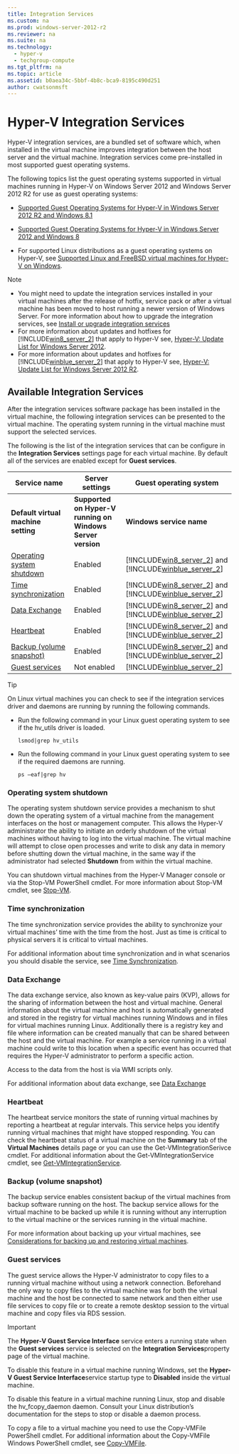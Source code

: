 ```yaml
---
title: Integration Services
ms.custom: na
ms.prod: windows-server-2012-r2
ms.reviewer: na
ms.suite: na
ms.technology: 
  - hyper-v
  - techgroup-compute
ms.tgt_pltfrm: na
ms.topic: article
ms.assetid: b0aea34c-5bbf-4b8c-bca9-8195c490d251
author: cwatsonmsft
---
```

# Hyper-V Integration Services
Hyper\-V integration services, are a bundled set of software which, when installed in the virtual machine improves integration between the host server and the virtual machine. Integration services come pre\-installed in most supported guest operating systems.  
  
The following topics list the guest operating systems supported in virtual machines running in Hyper\-V on Windows Server 2012 and Windows Server 2012 R2 for use as guest operating systems:  
  
-   [Supported Guest Operating Systems for Hyper\-V in Windows Server 2012 R2 and Windows 8.1](assetId:///0a3a974c-1714-47c8-88ca-8c1124dda369)  
  
-   [Supported Guest Operating Systems for Hyper\-V in Windows Server 2012 and Windows 8](assetId:///91958199-798d-4ac5-a019-3ed95c0cd2b8)  
  
-   For supported Linux distributions as a guest operating systems on Hyper\-V, see [Supported Linux and FreeBSD virtual machines for Hyper-V on Windows](Supported-Linux-and-FreeBSD-virtual-machines-for-Hyper-V-on-Windows.md).  
  
> [!NOTE]  
> -   You might need to update the integration services installed in your virtual machines after the release of hotfix, service pack or after a virtual machine has been moved to host running a newer version of Windows Server. For more information about how to upgrade the integration services, see [Install or upgrade integration services](assetId:///243b5705-96c9-4ec7-9ec5-c68a22b0d42d#BKMK_step4)  
> -   For more information about updates and hotfixes for [!INCLUDE[win8_server_2](includes/win8_server_2_md.md)] that apply to Hyper\-V see, [Hyper\-V: Update List for Windows Server 2012](http://social.technet.microsoft.com/wiki/contents/articles/15576.hyper-v-update-list-for-windows-server-2012.aspx).  
> -   For more information about updates and hotfixes for [!INCLUDE[winblue_server_2](includes/winblue_server_2_md.md)] that apply to Hyper\-V see, [Hyper\-V: Update List for Windows Server 2012 R2](http://social.technet.microsoft.com/wiki/contents/articles/20885.hyper-v-update-list-for-windows-server-2012-r2.aspx).  
  
## Available Integration Services  
After the integration services software package has been installed in the virtual machine, the following integration services can be presented to the virtual machine. The operating system running in the virtual machine must support the selected services.  
  
The following is the list of the integration services that can be configure in the **Integration Services** settings page for each virtual machine. By default all of the services are enabled except for **Guest services**.  
  
|Service name|Server settings|Guest operating system|  
|----------------|-------------------|--------------------------|  
|**Default virtual machine setting**|**Supported on Hyper\-V running on Windows Server version**|**Windows service name**|**Linux driver \/ daemon name**|  
|[Operating system shutdown](Integration-Services.md#BKMK_Shutdown)|Enabled|[!INCLUDE[win8_server_2](includes/win8_server_2_md.md)] and [!INCLUDE[winblue_server_2](includes/winblue_server_2_md.md)]|**Hyper\-V Guest Shutdown Service**|hv\_utils|  
|[Time synchronization](Integration-Services.md#BKMK_time)|Enabled|[!INCLUDE[win8_server_2](includes/win8_server_2_md.md)] and [!INCLUDE[winblue_server_2](includes/winblue_server_2_md.md)]|**Hyper\-V Time Synchronization Service**|hv\_utils|  
|[Data Exchange](Integration-Services.md#BKMK_KVP)|Enabled|[!INCLUDE[win8_server_2](includes/win8_server_2_md.md)] and [!INCLUDE[winblue_server_2](includes/winblue_server_2_md.md)]|**Hyper\-V Data Exchange Service**|hv\_utils and hv\_kvp\_daemon|  
|[Heartbeat](Integration-Services.md#BKMK_heartbeat)|Enabled|[!INCLUDE[win8_server_2](includes/win8_server_2_md.md)] and [!INCLUDE[winblue_server_2](includes/winblue_server_2_md.md)]|**Hyper\-V Heartbeat Service**|hv\_utils|  
|[Backup \(volume snapshot\)](Integration-Services.md#BKMK_backup)|Enabled|[!INCLUDE[win8_server_2](includes/win8_server_2_md.md)] and [!INCLUDE[winblue_server_2](includes/winblue_server_2_md.md)]|**Hyper\-V Volume Shadow Copy Requestor**|hv\_utils and hv\_vss\_daemon|  
|[Guest services](Integration-Services.md#BKMK_guest)|Not enabled|[!INCLUDE[winblue_server_2](includes/winblue_server_2_md.md)]|**Hyper\-V Guest Services Interface**|hv\_utils and hv\_fcopy\_daemon|  
  
> [!TIP]  
> On Linux virtual machines you can check to see if the integration services driver and daemons are running by running the following commands.  
>   
> -   Run the following command in your Linux guest operating system to see if the hv\_utils driver is loaded.  
>   
>     ```  
>     lsmod|grep hv_utils  
>     ```  
> -   Run the following command in your Linux guest operating system to see if the required daemons are running.  
>   
>     ```  
>     ps –eaf|grep hv  
>     ```  
  
### <a name="BKMK_Shutdown"></a>Operating system shutdown  
The operating system shutdown service provides a mechanism to shut down the operating system of a virtual machine from the management interfaces on the host or management computer. This allows the Hyper\-V administrator the ability to initiate an orderly shutdown of the virtual machines without having to log into the virtual machine. The virtual machine will attempt to close open processes and write to disk any data in memory before shutting down the virtual machine, in the same way if the administrator had selected **Shutdown** from within the virtual machine.  
  
You can shutdown virtual machines from the Hyper\-V Manager console or via the Stop\-VM PowerShell cmdlet. For more information about Stop\-VM cmdlet, see [Stop\-VM](http://technet.microsoft.com/library/hh848468.aspx).  
  
### <a name="BKMK_time"></a>Time synchronization  
The time synchronization service provides the ability to synchronize your virtual machines’ time with the time from the host. Just as time is critical to physical servers it is critical to virtual machines.  
  
For additional information about time synchronization and in what scenarios you should disable the service, see [Time Synchronization](assetId:///0e2f9415-8bdb-41b8-bf31-b836fced7fb5).  
  
### <a name="BKMK_KVP"></a>Data Exchange  
The data exchange service, also known as key\-value pairs \(KVP\), allows for the sharing of information between the host and virtual machine. General information about the virtual machine and host is automatically generated and stored in the registry for virtual machines running Windows and in files for virtual machines running Linux. Additionally there is a registry key and file where information can be created manually that can be shared between the host and the virtual machine. For example a service running in a virtual machine could write to this location when a specific event has occurred that requires the Hyper\-V administrator to perform a specific action.  
  
Access to the data from the host is via WMI scripts only.  
  
For additional information about data exchange, see [Data Exchange](assetId:///89610b1d-b297-4f8c-b8b9-652e2389d241)  
  
### <a name="BKMK_heartbeat"></a>Heartbeat  
The heartbeat service monitors the state of running virtual machines by reporting a heartbeat at regular intervals. This service helps you identify running virtual machines that might have stopped responding. You can check the heartbeat status of a virtual machine on the **Summary** tab of the **Virtual Machines** details page or you can use the Get\-VMIntegrationSerivce cmdlet. For additional information about the Get\-VMIntegrationService cmdlet, see [Get\-VMIntegrationService](http://technet.microsoft.com/library/hh848542.aspx).  
  
### <a name="BKMK_backup"></a>Backup \(volume snapshot\)  
The backup service enables consistent backup of the virtual machines from backup software running on the host.  The backup service allows for the virtual machine to be backed up while it is running without any interruption to the virtual machine or the services running in the virtual machine.  
  
For more information about backing up your virtual machines, see [Considerations for backing up and restoring virtual machines](Considerations-for-backing-up-and-restoring-virtual-machines.md).  
  
### <a name="BKMK_guest"></a>Guest services  
The guest service allows the Hyper\-V administrator to copy files to a running virtual machine without using a network connection. Beforehand the only way to copy files to the virtual machine was for both the virtual machine and the host be connected to same network and then either use file services to copy file or to create a remote desktop session to the virtual machine and copy files via RDS session.  
  
> [!IMPORTANT]  
> The **Hyper\-V Guest Service Interface** service enters a running state when the **Guest services** service is selected on the **Integration Services**property page of the virtual machine.  
>   
> To disable this feature in a virtual machine running Windows, set the **Hyper\-V Guest Service Interface**service startup type to **Disabled** inside the virtual machine.  
>   
> To disable this feature in a virtual machine running Linux, stop and disable the hv\_fcopy\_daemon daemon. Consult your Linux distribution’s documentation for the steps to stop or disable a daemon process.  
  
To copy a file to a virtual machine you need to use the Copy\-VMFile PowerShell cmdlet. For additional information about the Copy\-VMFile Windows PowerShell cmdlet, see [Copy\-VMFile](http://technet.microsoft.com/library/dn464282.aspx).  
  

